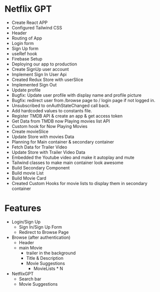 # Netflix GPT
- Create React APP
- Configured Tailwind CSS
- Header
- Routing of App
- Login form
- Sign Up form
- useRef hook
- Firebase Setup
- Deploying our app to production
- Create SignUp user account
- Implement Sign In User Api
- Created Redux Store with userSlice
- Implemented Sign Out
- Update profile
- Bugfix: Update user profile with display name and profile picture
- Bugfix: redirect user from /browse page to / login page if not logged in.
- Unsubscribed to onAuthStateChanged call back.
- Add hardcoded values to constants file.
- Register TMDB API & create an app & get access token
- Get Data from TMDB now Playing movies list API
- Custom hook for Now Playing Movies
- Create movieSlice
- Update Store with movies Data
- Planning for Main container & secondary container
- Fetch Data for Trailer Video
- Update Store with Trailer Video Data
- Embedded the Youtube video and make it autoplay and mute
- Tailwind classes to make main container look awesome
- Build Secondary Component
- Build movie List
- Build Movie Card
- Created Custom Hooks for movie lists to display them in secondary container




# Features
- Login/Sign Up
    - Sign In/Sign Up Form
    - Redirect to Browse Page
- Browse (after authentication)
    - Header
    - main Movie
        - trailer in the background
        - Title & Description
        - Movie Suggestions
            - MovieLists * N
- NetflixGPT
    - Search bar
    - Movie Suggestions